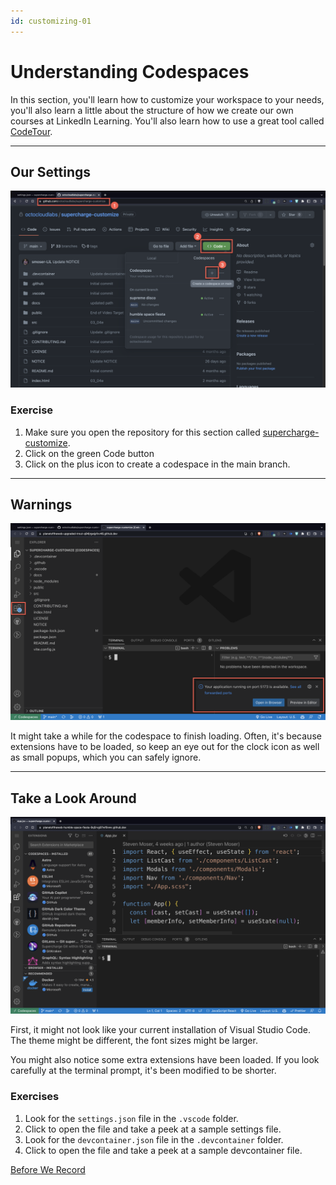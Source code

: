 ```yaml
---
id: customizing-01
---
```


# Understanding Codespaces

In this section, you'll learn how to customize your workspace to your needs, you'll also learn a little about the structure of how we create our own courses at LinkedIn Learning. You'll also learn how to use a great tool called [CodeTour]( https://marketplace.visualstudio.com/items?itemName=vsls-contrib.codetour).

---

## Our Settings

[![CodeSpaces](screenshots/codespace_supercharge_customize.png)](https://github.com/octocloudlabs/supercharge-customize)

 
### Exercise

1. Make sure you open the repository for this section called [supercharge-customize](https://github.com/octocloudlabs/supercharge-customize).
1. Click on the green Code button
1. Click on the plus icon to create a codespace in the main branch.

---

## Warnings
![Startup Warnings](screenshots/codespace_start_warnings.png)

It might take a while for the codespace to finish loading. Often, it's because extensions have to be loaded, so keep an eye out for the clock icon as well as small popups, which you can safely ignore.

---

## Take a Look Around

![CodeSpaces](screenshots/codespace_start.png)

First, it might not look like your current installation of Visual Studio Code. The theme might be different, the font sizes might be larger. 

You might also notice some extra extensions have been loaded. If you look carefully at the terminal prompt, it's been modified to be shorter.

### Exercises

1. Look for the `settings.json` file in the `.vscode` folder.
1. Click to open the file and take a peek at a sample settings file.
1. Look for the `devcontainer.json` file in the `.devcontainer` folder.
1. Click to open the file and take a peek at a sample devcontainer file.

[Before We Record](/ray/lab-2.html)